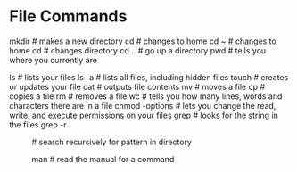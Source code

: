 
# File Commands

mkdir <dirname>                 # makes a new directory
cd                              # changes to home
cd ~                            # changes to home
cd <dirname>                    # changes directory
cd ..                           # go up a directory
pwd                             # tells you where you currently are

ls                              # lists your files
ls -a                           # lists all files, including hidden files
touch <filename>                # creates or updates your file
cat <filename>                  # outputs file contents
mv <filename1> <filename2>      # moves a file
cp <filename1> <filename2>      # copies a file
rm <filename>                   # removes a file
wc <filename>                   # tells you how many lines, words and characters there are in a file
chmod -options <filename>       # lets you change the read, write, and execute permissions on your files
grep <pattern> <filenames>      # looks for the string in the files
grep -r <pattern> <dir>         # search recursively for pattern in directory

man <command>                   # read the manual for a command